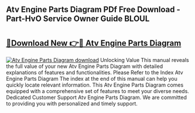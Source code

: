 ## Atv Engine Parts Diagram PDf Free Download - Part-HvO Service Owner Guide BLOUL

# <h2><a href="http://dfh5xxa.blite.top/?on=Atv+Engine+Parts+Diagram">🔗Download New 👉🔴 Atv Engine Parts Diagram</a></h2>

[![Atv Engine Parts Diagram download](https://i.imgur.com/lujVjoI.png)](http://dfh5xxa.blite.top/?on=Atv+Engine+Parts+Diagram)
Unlocking Value This manual reveals the full value of your new Atv Engine Parts Diagram with detailed explanations of features and functionalities. Please Refer to the Index Atv Engine Parts Diagram The index at the end of this manual can help you quickly locate relevant information. This Atv Engine Parts Diagram comes equipped with a comprehensive set of features to meet your diverse needs. Dedicated Customer Support Atv Engine Parts Diagram. We are committed to providing you with personalized and timely support.

